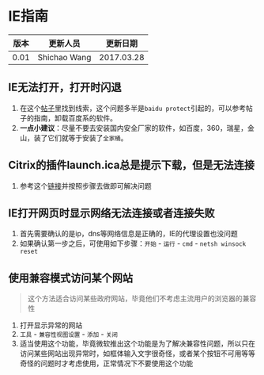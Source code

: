 # IE指南

|版本|更新人员|更新日期|
|---|-------|-------|
|0.01|Shichao Wang|2017.03.28|

## IE无法打开，打开时闪退
1. 在这个[帖子](https://answers.microsoft.com/zh-hans/ie/forum/ie11-windows_7/windows%E7%B3%BB%E7%BB%9F%E6%9B%B4%E6%96%B0/5a9d5601-ac80-401a-863a-18a7d6042333?page=2&auth=1)里找到线索，这个问题多半是`baidu protect`引起的，可以参考帖子的指南，卸载百度系的软件。
2. **一点小建议**：尽量不要去安装国内安全厂家的软件，如百度，360，瑞星，金山，装了它们就等于安装了`全家桶`。

## Citrix的插件launch.ica总是提示下载，但是无法连接
1. 参考这个[链接](https://support.citrix.com/article/CTX804493)并按照步骤去做即可解决问题

## IE打开网页时显示网络无法连接或者连接失败
1. 首先需要确认的是ip，dns等网络信息是正确的，IE的代理设置也没问题
2. 如果确认第一步之后，可使用如下步骤：`开始` - `运行` - `cmd` - `netsh winsock reset`

## 使用兼容模式访问某个网站
> 这个方法适合访问某些政府网站，毕竟他们不考虑主流用户的浏览器的兼容性

1. 打开显示异常的网站
2. `工具` - `兼容性视图设置` - `添加` - `关闭`
3. 适当使用这个功能，毕竟微软推出这个功能是为了解决兼容性问题，所以只在访问某些网站出现异常时，如框体输入文字很奇怪，或者某个按钮不可用等等奇怪的问题时才考虑使用，正常情况下不要使用这个功能
